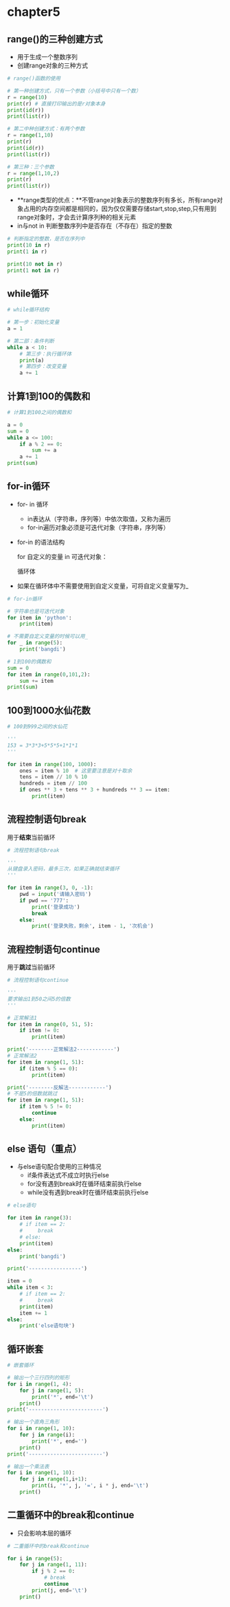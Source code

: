# chapter5

## range()的三种创建方式

* 用于生成一个整数序列
* 创建range对象的三种方式

```python
# range()函数的使用

# 第一种创建方式，只有一个参数（小括号中只有一个数）
r = range(10)
print(r) # 直接打印输出的是r对象本身
print(id(r))
print(list(r))

# 第二中种创建方式：有两个参数
r = range(1,10)
print(r)
print(id(r))
print(list(r))

# 第三种：三个参数
r = range(1,10,2)
print(r)
print(list(r))
```

* **range类型的优点：**不管range对象表示的整数序列有多长，所有range对象占用的内存空间都是相同的，因为仅仅需要存储start,stop,step,只有用到range对象时，才会去计算序列种的相关元素
* in与not in 判断整数序列中是否存在（不存在）指定的整数

```python
# 判断指定的整数，是否在序列中
print(10 in r)
print(1 in r)

print(10 not in r)
print(1 not in r)
```



## while循环

```python
# while循环结构

# 第一步：初始化变量
a = 1

# 第二部：条件判断
while a < 10:
    # 第三步：执行循环体
    print(a)
    # 第四步：改变变量
    a += 1
```



## 计算1到100的偶数和

```python
# 计算1到100之间的偶数和

a = 0
sum = 0
while a <= 100:
    if a % 2 == 0:
        sum += a
    a += 1
print(sum)
```



## for-in循环

* for- in 循环

  * in表达从（字符串，序列等）中依次取值，又称为遍历
  * for-in遍历对象必须是可迭代对象（字符串，序列等）

* for-in 的语法结构

  for	自定义的变量	in	可迭代对象：

  循环体

* 如果在循环体中不需要使用到自定义变量，可将自定义变量写为_

```python
# for-in循环

# 字符串也是可迭代对象
for item in 'python':
    print(item)

# 不需要自定义变量的时候可以用_
for _ in range(5):
    print('bangdi')

# 1到100的偶数和
sum = 0
for item in range(0,101,2):
    sum += item
print(sum)
```



## 100到1000水仙花数

```python
# 100到999之间的水仙花

'''
153 = 3*3*3+5*5*5+1*1*1
'''

for item in range(100, 1000):
    ones = item % 10  # 这里要注意是对十取余
    tens = item // 10 % 10
    hundreds = item // 100
    if ones ** 3 + tens ** 3 + hundreds ** 3 == item:
        print(item)
```



## 流程控制语句break

用于**结束**当前循环

```python
# 流程控制语句break

'''
从键盘录入密码，最多三次，如果正确就结束循环
'''

for item in range(3, 0, -1):
    pwd = input('请输入密码')
    if pwd == '777':
        print('登录成功')
        break
    else:
        print('登录失败，剩余', item - 1, '次机会')
```



## 流程控制语句continue

用于**跳过**当前循环

```python
# 流程控制语句continue

'''
要求输出1到50之间5的倍数
'''

# 正常解法1
for item in range(0, 51, 5):
    if item != 0:
        print(item)

print('--------正常解法2------------')
# 正常解法2
for item in range(1, 51):
    if (item % 5 == 0):
        print(item)

print('--------反解法------------')
# 不是5的倍数就跳过
for item in range(1, 51):
    if item % 5 != 0:
        continue
    else:
        print(item)
```



## else 语句（重点）

* 与else语句配合使用的三种情况
  * if条件表达式不成立时执行else
  * for没有遇到break时在循环结束前执行else
  * while没有遇到break时在循环结束前执行else

```python
# else语句

for item in range(3):
    # if item == 2:
    #     break
    # else:
    print(item)
else:
    print('bangdi')

print('-----------------')

item = 0
while item < 3:
    # if item == 2:
    #     break
    print(item)
    item += 1
else:
    print('else语句块')
```



## 循环嵌套

```python
# 嵌套循环

# 输出一个三行四列的矩形
for i in range(1, 4):
    for j in range(1, 5):
        print('*', end='\t')
    print()
print('------------------------')

# 输出一个直角三角形
for i in range(1, 10):
    for j in range(i):
        print('*', end='')
    print()
print('------------------------')

# 输出一个乘法表
for i in range(1, 10):
    for j in range(1,i+1):
        print(i, '*', j, '=', i * j, end='\t')
    print()
```



## 二重循环中的break和continue

* 只会影响本层的循环

```python
# 二重循环中的break和continue

for i in range(5):
    for j in range(1, 11):
        if j % 2 == 0:
            # break
            continue
        print(j, end='\t')
    print()
```

